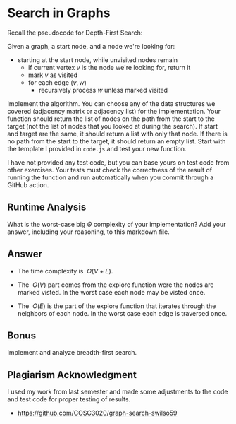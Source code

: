 # Search in Graphs

Recall the pseudocode for Depth-First Search:

Given a graph, a start node, and a node we're looking for:
- starting at the start node, while unvisited nodes remain
    - if current vertex $v$ is the node we're looking for, return it
    - mark $v$ as visited
    - for each edge $(v,w)$
        - recursively process $w$ unless marked visited

Implement the algorithm. You can choose any of the data structures we covered
(adjacency matrix or adjacency list) for the implementation. Your function
should return the list of nodes on the path from the start to the target (not
the list of nodes that you looked at during the search). If start and target are
the same, it should return a list with only that node. If there is no path from
the start to the target, it should return an empty list. Start with the template
I provided in `code.js` and test your new function.

I have not provided any test code, but you can base yours on test code from
other exercises. Your tests must check the correctness of the result of running
the function and run automatically when you commit through a GitHub action.

## Runtime Analysis

What is the worst-case big $\Theta$ complexity of your implementation? Add your
answer, including your reasoning, to this markdown file.

## Answer 

- The time complexity is $\ O(V + E)$.

- The $\ O(V)$ part comes from the explore function were the nodes are marked visted.
  In the worst case each node may be visted once.

- The $\ O(E)$ is the part of the explore function that iterates through the neighbors of each node.
  In the worst case each edge is traversed once.

## Bonus

Implement and analyze breadth-first search.

## Plagiarism Acknowledgment 

I used my work from last semester and made some adjustments to the code and test code for proper testing of results. 

- https://github.com/COSC3020/graph-search-swilso59

